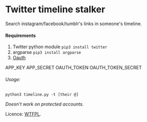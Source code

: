 # Twitter timeline stalker

Search instagram/facebook/tumblr's links in someone's timeline.

#### Requirements
  1. Twitter python module
    ```
    pip3 install twitter
    ```
  2. argparse
    ```
    pip3 install argparse
    ```
  3. [Oauth](https://dev.twitter.com/oauth/overview)
    
APP_KEY
APP_SECRET 
OAUTH_TOKEN
OAUTH_TOKEN_SECRET

###### Usage: 
  ```python3 timeline.py -t [their @]```


*Doesn't work on protected accounts.*


Licence: [WTFPL](http://www.wtfpl.net/).
